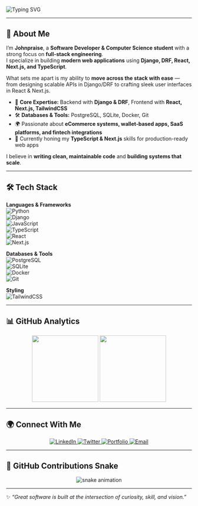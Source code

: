 # <p align="center">  
  <img src="https://readme-typing-svg.herokuapp.com?font=Fira+Code&size=24&duration=3000&pause=1000&color=61DAFB&center=true&vCenter=true&width=700&lines=Hi%2C+I'm+Johnpraise+👋;Software+Developer;Full-Stack+Engineer;Django+%7C+React+%7C+Next.js+%7C+TypeScript;Always+Exploring+%26+Building" alt="Typing SVG" />  
</p>  

---

## 🚀 About Me  

I’m **Johnpraise**, a **Software Developer & Computer Science student** with a strong focus on **full-stack engineering**.  
I specialize in building **modern web applications** using **Django, DRF, React, Next.js, and TypeScript**.  

What sets me apart is my ability to **move across the stack with ease** — from designing scalable APIs in Django/DRF to crafting sleek user interfaces in React & Next.js.  

- 🔧 **Core Expertise:** Backend with **Django & DRF**, Frontend with **React, Next.js, TailwindCSS**  
- 🛠️ **Databases & Tools:** PostgreSQL, SQLite, Docker, Git  
- 🌍 Passionate about **eCommerce systems, wallet-based apps, SaaS platforms, and fintech integrations**  
- 🌱 Currently honing my **TypeScript & Next.js** skills for production-ready web apps  

I believe in **writing clean, maintainable code** and **building systems that scale**.  

---

## 🛠️ Tech Stack  

**Languages & Frameworks**  
![Python](https://img.shields.io/badge/-Python-3776AB?style=flat-square&logo=python&logoColor=white)  
![Django](https://img.shields.io/badge/-Django-092E20?style=flat-square&logo=django&logoColor=white)  
![JavaScript](https://img.shields.io/badge/-JavaScript-F7DF1E?style=flat-square&logo=javascript&logoColor=black)  
![TypeScript](https://img.shields.io/badge/-TypeScript-3178C6?style=flat-square&logo=typescript&logoColor=white)  
![React](https://img.shields.io/badge/-React-20232A?style=flat-square&logo=react&logoColor=61DAFB)  
![Next.js](https://img.shields.io/badge/-Next.js-000000?style=flat-square&logo=next.js&logoColor=white)  

**Databases & Tools**  
![PostgreSQL](https://img.shields.io/badge/-PostgreSQL-316192?style=flat-square&logo=postgresql&logoColor=white)  
![SQLite](https://img.shields.io/badge/-SQLite-003B57?style=flat-square&logo=sqlite&logoColor=white)  
![Docker](https://img.shields.io/badge/-Docker-2496ED?style=flat-square&logo=docker&logoColor=white)  
![Git](https://img.shields.io/badge/-Git-F05032?style=flat-square&logo=git&logoColor=white)  

**Styling**  
![TailwindCSS](https://img.shields.io/badge/-TailwindCSS-38B2AC?style=flat-square&logo=tailwind-css&logoColor=white)  

---

## 📊 GitHub Analytics  

<p align="center">  
  <img src="https://github-readme-streak-stats.herokuapp.com/?user=Otuja&theme=tokyonight&hide_border=true" height="180em"/>
  <img src="https://github-readme-stats-sigma-five.vercel.app/api/top-langs/?username=Otuja&layout=compact&theme=tokyonight&hide_border=true" height="180em"/>  
</p>


---

## 🌍 Connect With Me  

<p align="center">  
  <a href="https://linkedin.com/in/YOUR-LINK" target="_blank">  
    <img src="https://img.shields.io/badge/LinkedIn-0A66C2?style=for-the-badge&logo=linkedin&logoColor=white" alt="LinkedIn"/>  
  </a>  
  <a href="https://twitter.com/YOUR-LINK" target="_blank">  
    <img src="https://img.shields.io/badge/Twitter-1DA1F2?style=for-the-badge&logo=twitter&logoColor=white" alt="Twitter"/>  
  </a>  
  <a href="https://YOUR-PORTFOLIO.com" target="_blank">  
    <img src="https://img.shields.io/badge/Portfolio-ff5722?style=for-the-badge&logo=Google-chrome&logoColor=white" alt="Portfolio"/>  
  </a>  
  <a href="mailto:YOUR-EMAIL@gmail.com" target="_blank">  
    <img src="https://img.shields.io/badge/Email-D14836?style=for-the-badge&logo=gmail&logoColor=white" alt="Email"/>  
  </a>  
</p>  

---

## 🐍 GitHub Contributions Snake  

<p align="center">  
  <img src="https://raw.githubusercontent.com/Otuja/Otuja/output/github-contribution-grid-snake.svg" alt="snake animation"/> 
</p>



---

✨ *“Great software is built at the intersection of curiosity, skill, and vision.”*  
